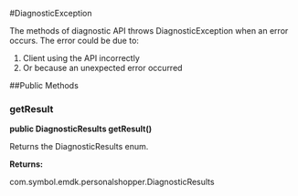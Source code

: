#DiagnosticException

The methods of diagnostic API throws DiagnosticException when an error
 occurs.
The error could be due to:

1. Client using the API incorrectly
2. Or because an unexpected error occurred

##Public Methods

### getResult

**public DiagnosticResults getResult()**

Returns the DiagnosticResults enum.

**Returns:**

com.symbol.emdk.personalshopper.DiagnosticResults
